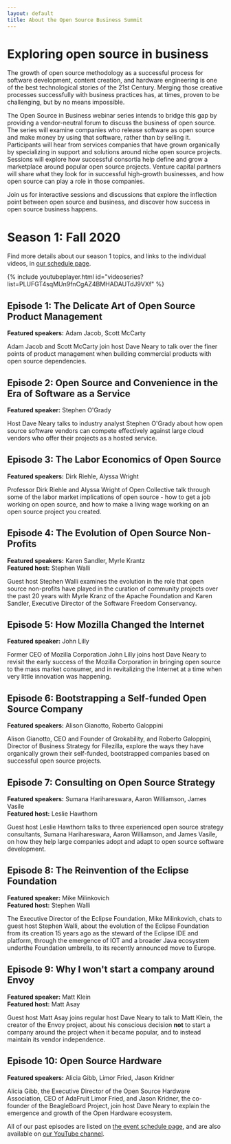 ```yaml
---
layout: default
title: About the Open Source Business Summit
---
```


# Exploring open source in business

The growth of open source methodology as a successful process for software development, content creation, and hardware engineering is one of the best technological stories of the 21st Century. Merging those creative processes successfully with business practices has, at times, proven to be challenging, but by no means impossible.

The Open Source in Business webinar series intends to bridge this gap by providing a vendor-neutral forum to discuss the business of open source. The series will examine companies who release software as open source and make money by using that software, rather than by selling it. Participants will hear from services companies that have grown organically by specializing in support and solutions around niche open source projects. Sessions will explore how successful consortia help define and grow a marketplace around popular open source projects. Venture capital partners will share what they look for in successful high-growth businesses, and how open source can play a role in those companies.

Join us for interactive sessions and discussions that explore the inflection point between open source and business, and discover how success in open source business happens.

<!--- TODO: Add YouTube links and figure out the best way to format this as a list --->

# Season 1: Fall 2020

Find more details about our season 1 topics, and links to the individual videos, in 
[our schedule page](schedule.html).

{% include youtubeplayer.html id="videoseries?list=PLUFGT4sqMUn9fnCgAZ4BMHADAUTdJ9VXf" %}

## Episode 1: The Delicate Art of Open Source Product Management
**Featured speakers:** Adam Jacob, Scott McCarty  

Adam Jacob and Scott McCarty join host Dave Neary to talk over the finer points of
product management when building commercial products with open source dependencies.

## Episode 2: Open Source and Convenience in the Era of Software as a Service
**Featured speaker:** Stephen O'Grady  

Host Dave Neary talks to industry analyst Stephen O'Grady about how open source software
vendors can compete effectively against large cloud vendors who offer their projects as
a hosted service.

## Episode 3: The Labor Economics of Open Source
**Featured speakers:** Dirk Riehle, Alyssa Wright  

Professor Dirk Riehle and Alyssa Wright of Open Collective talk through some of the labor
market implications of open source - how to get a job working on open source, and how to
make a living wage working on an open source project you created.

## Episode 4: The Evolution of Open Source Non-Profits
**Featured speakers:** Karen Sandler, Myrle Krantz  
**Featured host:** Stephen Walli  

Guest host Stephen Walli examines the evolution in the role that open source non-profits
have played in the curation of community projects over the past 20 years with Myrle Kranz
of the Apache Foundation and Karen Sandler, Executive Director of the Software Freedom
Conservancy.

## Episode 5: How Mozilla Changed the Internet
**Featured speaker:** John Lilly  

Former CEO of Mozilla Corporation John Lilly joins host Dave Neary to revisit the early
success of the Mozilla Corporation in bringing open source to the mass market consumer,
and in revitalizing the Internet at a time when very little innovation was happening.

## Episode 6: Bootstrapping a Self-funded Open Source Company
**Featured speakers:** Alison Gianotto, Roberto Galoppini  

Alison Gianotto, CEO and Founder of Grokability, and Roberto Galoppini, Director of Business
Strategy for Filezilla, explore the ways they have organically grown their self-funded,
bootstrapped companies based on successful open source projects.

## Episode 7: Consulting on Open Source Strategy
**Featured speakers:** Sumana Harihareswara, Aaron Williamson, James Vasile  
**Featured host:** Leslie Hawthorn  

Guest host Leslie Hawthorn talks to three experienced open source strategy consultants, 
Sumana Harihareswara, Aaron Williamson, and James Vasile, on how they help large companies
adopt and adapt to open source software development.

## Episode 8: The Reinvention of the Eclipse Foundation
**Featured speaker:** Mike Milinkovich  
**Featured host:** Stephen Walli  

The Executive Director of the Eclipse Foundation, Mike Milinkovich, chats to guest host
Stephen Walli, about the evolution of the Eclipse Foundation from its creation 15 years
ago as the steward of the Eclipse IDE and platform, through the emergence of IOT and a
broader Java ecosystem underthe Foundation umbrella, to its recently announced move to
Europe.

## Episode 9: Why I won't start a company around Envoy
**Featured speaker:** Matt Klein  
**Featured host:** Matt Asay  

Guest host Matt Asay joins regular host Dave Neary to talk to Matt Klein, the creator of
the Envoy project, about his conscious decision **not** to start a company around the
project when it became popular, and to instead maintain its vendor independence.

## Episode 10: Open Source Hardware
**Featured speakers:** Alicia Gibb, Limor Fried, Jason Kridner  

Alicia Gibb, the Executive Director of the Open Source Hardware Association, CEO of AdaFruit
Limor Fried, and Jason Kridner, the co-founder of the BeagleBoard Project, join host Dave
Neary to explain the emergence and growth of the Open Hardware ecosystem.

All of our past episodes are listed on [the event schedule page](schedule.html), and 
are also available on [our YouTube channel](https://www.youtube.com/channel/UCwBgcnITw43mboBSplHDRMQ).

